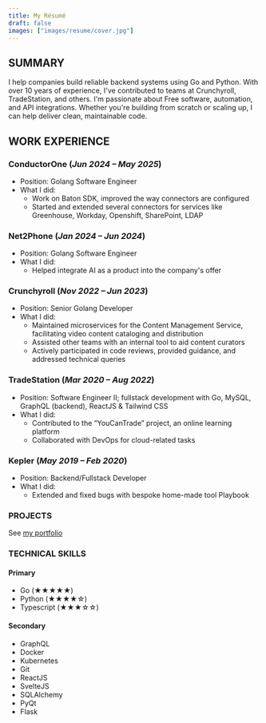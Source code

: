 ```yaml
---
title: My Résumé
draft: false
images: ["images/resume/cover.jpg"]
---
```


## SUMMARY

I help companies build reliable backend systems using Go and Python.
With over 10 years of experience, I've contributed to teams at
Crunchyroll, TradeStation, and others. I'm passionate about Free
software, automation, and API integrations. Whether you're building
from scratch or scaling up, I can help deliver clean, maintainable
code.

## WORK EXPERIENCE

### ConductorOne (*Jun 2024 – May 2025*)

- Position: Golang Software Engineer
- What I did:
  - Work on Baton SDK, improved the way connectors are configured
  - Started and extended several connectors for services like Greenhouse,
  Workday, Openshift, SharePoint, LDAP

### Net2Phone (*Jan 2024 – Jun 2024*)

- Position: Golang Software Engineer
- What I did:
  - Helped integrate AI as a product into the company's offer

### Crunchyroll (*Nov 2022 – Jun 2023*)

- Position: Senior Golang Developer
- What I did:
  - Maintained microservices for the Content Management Service, facilitating
  video content cataloging and distribution
  - Assisted other teams with an internal tool to aid content curators
  - Actively participated in code reviews, provided guidance, and addressed
  technical queries

### TradeStation (*Mar 2020 – Aug 2022*)

- Position: Software Engineer II; fullstack development with Go,
MySQL, GraphQL (backend), ReactJS & Tailwind CSS
- What I did:
  - Contributed to the “YouCanTrade” project, an online learning platform
  - Collaborated with DevOps for cloud-related tasks

### Kepler (*May 2019 – Feb 2020*)

- Position: Backend/Fullstack Developer
- What I did:
  - Extended and fixed bugs with bespoke home-made tool Playbook

### PROJECTS

See [my portfolio](/portfolio)

### TECHNICAL SKILLS

#### Primary

- Go (★★★★★)
- Python (★★★★☆)
- Typescript (★★★☆☆)

#### Secondary

- GraphQL
- Docker
- Kubernetes
- Git
- ReactJS
- SvelteJS
- SQLAlchemy
- PyQt
- Flask

